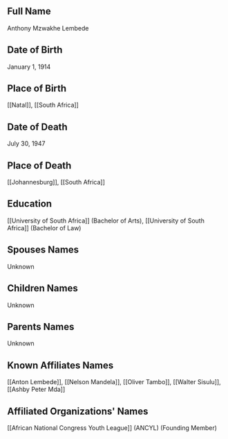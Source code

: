 ## Full Name
Anthony Mzwakhe Lembede

## Date of Birth
January 1, 1914

## Place of Birth
[[Natal]], [[South Africa]]

## Date of Death
July 30, 1947

## Place of Death
[[Johannesburg]], [[South Africa]]

## Education
[[University of South Africa]] (Bachelor of Arts),
[[University of South Africa]] (Bachelor of Law)

## Spouses Names
Unknown

## Children Names
Unknown

## Parents Names
Unknown

## Known Affiliates Names
[[Anton Lembede]], [[Nelson Mandela]], [[Oliver Tambo]], [[Walter Sisulu]], [[Ashby Peter Mda]]

## Affiliated Organizations' Names
[[African National Congress Youth League]] (ANCYL) (Founding Member)